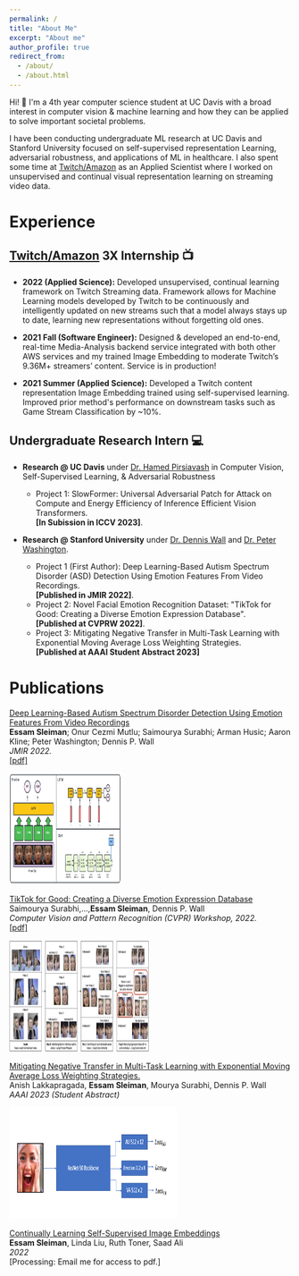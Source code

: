 ```yaml
---
permalink: /
title: "About Me"
excerpt: "About me"
author_profile: true
redirect_from:
  - /about/
  - /about.html
---
```


Hi! 👋 I'm a 4th year computer science student at UC Davis with a broad interest in computer vision & machine learning and how they can be applied to solve important societal problems.

I have been conducting undergraduate ML research at UC Davis and Stanford University focused on self-supervised representation Learning, adversarial robustness, and applications of ML in healthcare. I also spent some time at [Twitch/Amazon](https://www.twitch.tv/) as an Applied Scientist where I worked on unsupervised and continual visual representation learning on streaming video data.

# Experience

## [Twitch/Amazon](https://www.twitch.tv/) 3X Internship 📺

- **2022 (Applied Science):** Developed unsupervised, continual learning framework on Twitch Streaming data. Framework allows for Machine Learning models developed by Twitch to be continuously and intelligently updated on new streams such that a model always stays up to date, learning new representations without forgetting old ones.

- **2021 Fall (Software Engineer):** Designed & developed an end-to-end, real-time Media-Analysis backend service integrated with both other AWS services and my trained Image Embedding to moderate Twitch’s 9.36M+ streamers’ content. Service is in production!

- **2021 Summer (Applied Science):** Developed a Twitch content representation Image Embedding trained using self-supervised learning. Improved prior method's performance on downstream tasks such as Game Stream Classification by ~10%.

## Undergraduate Research Intern 💻

- **Research @ UC Davis** under [Dr. Hamed Pirsiavash](https://web.cs.ucdavis.edu/~hpirsiav/) in Computer Vision, Self-Supervised Learning, & Adversarial Robustness

  - Project 1: SlowFormer: Universal Adversarial Patch for Attack on Compute and Energy Efficiency of Inference Efficient Vision Transformers.  
    **[In Subission in ICCV 2023]**.

- **Research @ Stanford University** under [Dr. Dennis Wall](https://profiles.stanford.edu/dennis-wall) and [Dr. Peter Washington](https://peterwashington.github.io/).
  - Project 1 (First Author): Deep Learning-Based Autism Spectrum Disorder (ASD) Detection Using Emotion Features From Video Recordings.  
    **[Published in JMIR 2022]**.
  - Project 2: Novel Facial Emotion Recognition Dataset: "TikTok for Good: Creating a Diverse Emotion Expression Database".  
    **[Published at CVPRW 2022]**.
  - Project 3: Mitigating Negative Transfer in Multi-Task Learning with Exponential Moving Average Loss Weighting Strategies.  
    **[Published at AAAI Student Abstract 2023]**

<!-- ## [Codelab](https://codelabdavis.com/) (Cofounder/President) 🏫

- UC Davis student organization that builds software for high-growth startups
- Cofounder/President where I grew organization from 7 members to 30+ within a year and which now has grown into 60+ members
- Reached out to hundreds of startups prior to each cohort, negotiated project scope and needs, and finalized agreements with startup clients
- Led weekly meetings with CodeLab leadership to reinforce direction, improve student member experience, and ensure project completion for our clients
- Project Mentor for CodeLab's ReFocus AI, Family Proud, and Ambii client startup teams. Collaborated with company leadership regularly to ensure CodeLab met their needs. Successfully delivered high quality projects that exceeded startup client expectations

## [Komma](https://github.com/essamsleiman/komma-web/) (Cofounder/CTO) 🏢

- A web app which simplifies the way sales representatives schedule meetings
- As Co-Founder/CTO, I led development of full-stack web application using React.js, Node.js, MongoDB, GCP, & AWS
- Communicated with customers regularly for feedback & implemented necessary improvements
- Released application as Beta, but eventually halted the project as we struggled to find product-market fit. Learned a lot along the process -->

# Publications

<!-- [SlowFormer: Universal Adversarial Patch for Attack on Compute and Energy Efficiency of Inference Efficient Vision Transformers](pub2)
_In Submission: ICCV 2023._   -->

[Deep Learning-Based Autism Spectrum Disorder Detection Using Emotion Features From Video Recordings](./images/jmir-22.pdf)  
**Essam Sleiman**; Onur Cezmi Mutlu; Saimourya Surabhi; Arman Husic; Aaron Kline; Peter Washington; Dennis P. Wall <br>
_JMIR 2022._  
[[pdf]](./images/jmir-22.pdf)

<img src="/images/asd_classification_pipeline.png" alt='' width='200' height='200'>

[TikTok for Good: Creating a Diverse Emotion Expression Database](https://openaccess.thecvf.com/content/CVPR2022W/ABAW/html/Surabhi_TikTok_for_Good_Creating_a_Diverse_Emotion_Expression_Database_CVPRW_2022_paper.html)  
Saimourya Surabhi,...,**Essam Sleiman**, Dennis P. Wall <br>
_Computer Vision and Pattern Recognition (CVPR) Workshop, 2022._  
[[pdf]](./images/CVPRW.pdf)

<img src="/images/tiktok_paper_img.png" alt='' width='250' height='200'>

[Mitigating Negative Transfer in Multi-Task Learning with Exponential Moving Average Loss Weighting Strategies.](https://arxiv.org/abs/2211.12999)  
Anish Lakkapragada, **Essam Sleiman**, Mourya Surabhi, Dennis P. Wall <br>
_AAAI 2023 (Student Abstract)_

<!-- [[pdf]](./images/AAAI-23.pdf) -->

<img src="/images/affwild_model.png" alt='' width='300' height='200'>

[Continually Learning Self-Supervised Image Embeddings](pub2)  
**Essam Sleiman**, Linda Liu, Ruth Toner, Saad Ali <br>
_2022_  
[Processing: Email me for access to pdf.]

<!-- <img src="/images/tiktok_paper_img.png" alt='' width='250' height='200'> -->

<br>
<br>
